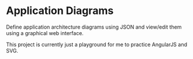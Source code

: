 # Application Diagrams

Define application architecture diagrams using JSON and view/edit them using a graphical web interface.

This project is currently just a playground for me to practice AngularJS and SVG.
